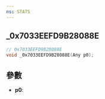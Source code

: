 ```yaml
---
ns: STATS
---
```

## _0x7033EEFD9B28088E

```c
// 0x7033EEFD9B28088E
void _0x7033EEFD9B28088E(Any p0);
```


## 參數
* **p0**: 

